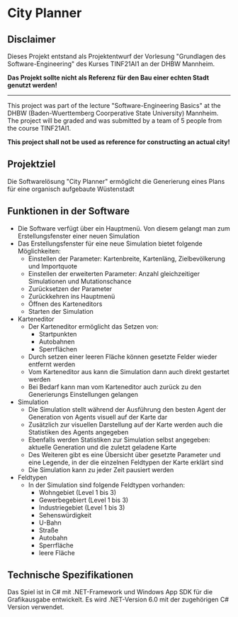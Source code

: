 # City Planner

## Disclaimer

Dieses Projekt entstand als Projektentwurf der Vorlesung "Grundlagen des Software-Engineering" des Kurses TINF21AI1 an der DHBW Mannheim.

**Das Projekt sollte nicht als Referenz für den Bau einer echten Stadt genutzt werden!**

---

This project was part of the lecture "Software-Engineering Basics" at the DHBW (Baden-Wuerttemberg Coorperative State University) Mannheim. The project will be graded and was submitted by a team of 5 people from the course TINF21AI1.

**This project shall not be used as reference for constructing an actual city!**

## Projektziel

Die Softwarelösung "City Planner" ermöglicht die Generierung eines Plans für eine organisch aufgebaute Wüstenstadt

## Funktionen in der Software

- Die Software verfügt über ein Hauptmenü. Von diesem gelangt man zum Erstellungsfenster einer neuen Simulation
- Das Erstellungsfenster für eine neue Simulation bietet folgende Möglichkeiten:
  - Einstellen der Parameter: Kartenbreite, Kartenläng, Zielbevölkerung und Importquote
  - Einstellen der erweiterten Parameter: Anzahl gleichzeitiger Simulationen und Mutationschance
  - Zurücksetzen der Parameter
  - Zurückkehren ins Hauptmenü
  - Öffnen des Karteneditors
  - Starten der Simulation
- Karteneditor
  - Der Karteneditor ermöglicht das Setzen von:
    - Startpunkten
    - Autobahnen
    - Sperrflächen
  - Durch setzen einer leeren Fläche können gesetzte Felder wieder entfernt werden
  - Vom Karteneditor aus kann die Simulation dann auch direkt gestartet werden
  - Bei Bedarf kann man vom Karteneditor auch zurück zu den Generierungs Einstellungen gelangen
- Simulation
  - Die Simulation stellt während der Ausführung den besten Agent der Generation von Agents visuell auf der Karte dar
  - Zusätzlich zur visuellen Darstellung auf der Karte werden auch die Statistiken des Agents angegeben
  - Ebenfalls werden Statistiken zur Simulation selbst angegeben: aktuelle Generation und die zuletzt geladene Karte
  - Des Weiteren gibt es eine Übersicht über gesetzte Parameter und eine Legende, in der die einzelnen Feldtypen der Karte erklärt sind
  - Die Simulation kann zu jeder Zeit pausiert werden
- Feldtypen
  - In der Simulation sind folgende Feldtypen vorhanden:
    - Wohngebiet (Level 1 bis 3)
    - Gewerbegebiert (Level 1 bis 3)
    - Industriegebiet (Level 1 bis 3)
    - Sehenswürdigkeit
    - U-Bahn
    - Straße
    - Autobahn
    - Sperrfläche
    - leere Fläche
 
 ## Technische Spezifikationen
 
 Das Spiel ist in C# mit .NET-Framework und Windows App SDK für die Grafikausgabe entwickelt. Es wird .NET-Version 6.0 mit der zugehörigen C# Version verwendet.
